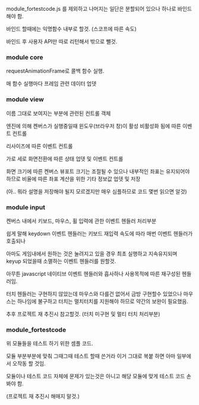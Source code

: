 module_fortestcode.js 를 제외하고 나머지는  일단은 분할되어 있으나 하나로 바인드 해야 함.

바인드 할때에는 익명함수 내부로 할것. (스코프에 따른 속도)

바인드 후 사용자 API만 따로 리턴해서 밖으로 뺄것.

### module core

requestAnimationFrame로 콜백 함수 실행.

매 함수 실행마다 프레임 관련 데이터 업뎃

### module view

이름 그대로 보여지는 부분에 관련된 컨트롤 객체

엔진에 의해 켄버스가 실행중일때 윈도우(브라우저 창)이 활성 비활성화 됨에 따른 이벤트 컨트롤

리사이즈에 따른 이벤트 컨트롤

가로 세로 화면전환에 따른 상태 업뎃 및 이벤트 컨트롤

화면 크기에 따른 켄버스 뷰포트 크기는 조절될 수 있으나 내부적인 좌표는 유지되어야 하므로 비율에 따른 좌표 계산을 위한 기타 정보값 업뎃 및 저장

(아.. 뭐라 설명을 저장해야 될지 모르겠지만 매우 심플하므로 코드 몇번 읽으면 알것)

### module input

켄버스 내에서 키보드, 마우스, 휠 입력에 관한 이벤트 헨들러 처리부분

쉽게 말해 keydown 이벤트 헨들러는 키보드 재입력 속도에 따라 매번 이벤트 헨들러가 호출되나

아마도 게임내에서 원하는 것은 눌려지고 있을 경우 최초 실행하고 지속유지되며 keyup 되었을때 소멸하는 이벤트 헨들러를 원할것.

아무튼 javascript 네이티브 이벤트 헨들러와 흡사하나 사용목적에 따른 재구성된 헨들러임.

터치 헨들러는 구현하지 않았는데 마우스와 다를건 없어서 금방 구현할수 있었으나 마우스는 하나임에 불구하고 터치는 멀치터치를 지원해야 하므로 약간의 보완이 필요했음.

추후 프로젝트 재 추진시 참고할것. (터치 미구현 및 멀티 터치 처리부분)

### module_fortestcode

위 모듈들을 테스트 하기 위한 셈플 코드.

모듈 부분부분에 맞춰 그때그때 테스트 할때 쓴거라 이거 그대로 복붙 하면 아마 일부에서 오작동 할 것임.

모듈이나 테스트 코드 자체에 문제가 있는것은 아니고 해당 모듈에 맞게 테스트 코드 손봐야 함.

(프로젝트 재 추진시 해매지 말것.)